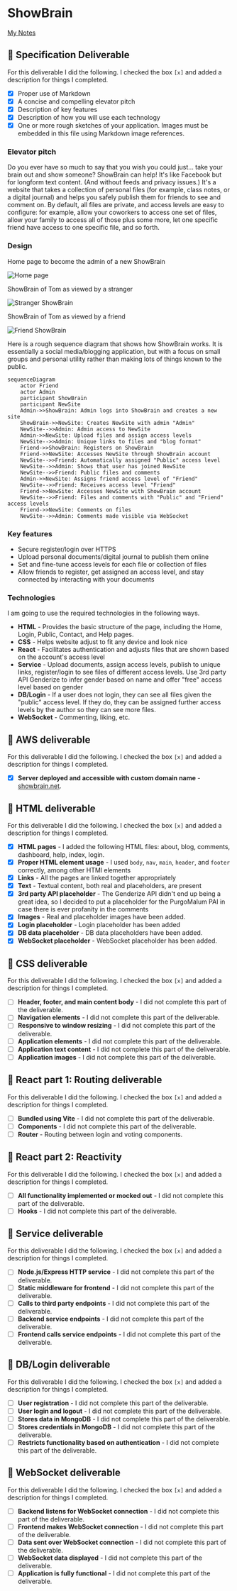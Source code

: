 # ShowBrain

[My Notes](notes.md)



## 🚀 Specification Deliverable

For this deliverable I did the following. I checked the box `[x]` and added a description for things I completed.

- [x] Proper use of Markdown
- [x] A concise and compelling elevator pitch
- [x] Description of key features
- [x] Description of how you will use each technology
- [x] One or more rough sketches of your application. Images must be embedded in this file using Markdown image references.

### Elevator pitch

Do you ever have so much to say that you wish you could just… take your brain out and show someone? ShowBrain can help! It's like Facebook but for longform text content. (And without feeds and privacy issues.) It's a website that takes a collection of personal files (for example, class notes, or a digital journal) and helps you safely publish them for friends to see and comment on. By default, all files are private, and access levels are easy to configure: for example, allow your coworkers to access one set of files, allow your family to access all of those plus some more, let one specific friend have access to one specific file, and so forth.

### Design

Home page to become the admin of a new ShowBrain

![Home page](media/design_images/showbrain_home.png)

ShowBrain of Tom as viewed by a stranger

![Stranger ShowBrain](media/design_images/showbrain_stranger.png)

ShowBrain of Tom as viewed by a friend

![Friend ShowBrain](media/design_images/showbrain_friend.png)

Here is a rough sequence diagram that shows how ShowBrain works. It is essentially a social media/blogging application, but with a focus on small groups and personal utility rather than making lots of things known to the public.

```mermaid
sequenceDiagram
    actor Friend
    actor Admin
    participant ShowBrain
    participant NewSite
    Admin->>ShowBrain: Admin logs into ShowBrain and creates a new site
    ShowBrain->>NewSite: Creates NewSite with admin "Admin"
    NewSite-->>Admin: Admin access to NewSite
    Admin->>NewSite: Upload files and assign access levels
    NewSite-->>Admin: Unique links to files and "blog format"
    Friend->>ShowBrain: Registers on ShowBrain
    Friend->>NewSite: Accesses NewSite through ShowBrain account
    NewSite-->>Friend: Automatically assigned "Public" access level
    NewSite-->>Admin: Shows that user has joined NewSite
    NewSite-->>Friend: Public files and comments
    Admin->>NewSite: Assigns friend access level of "Friend"
    NewSite-->>Friend: Receives access level "Friend"
    Friend->>NewSite: Accesses NewSite with ShowBrain account
    NewSite-->>Friend: Files and comments with "Public" and "Friend" access levels
    Friend->>NewSite: Comments on files
    NewSite-->>Admin: Comments made visible via WebSocket
```

### Key features

- Secure register/login over HTTPS
- Upload personal documents/digital journal to publish them online
- Set and fine-tune access levels for each file or collection of files
- Allow friends to register, get assigned an access level, and stay connected by interacting with your documents

### Technologies

I am going to use the required technologies in the following ways.

- **HTML** - Provides the basic structure of the page, including the Home, Login, Public, Contact, and Help pages.
- **CSS** - Helps website adjust to fit any device and look nice
- **React** - Facilitates authentication and adjusts files that are shown based on the account's access level
- **Service** - Upload documents, assign access levels, publish to unique links, register/login to see files of different access levels. Use 3rd party API Genderize to infer gender based on name and offer "free" access level based on gender
- **DB/Login** - If a user does not login, they can see all files given the "public" access level. If they do, they can be assigned further access levels by the author so they can see more files.
- **WebSocket** - Commenting, liking, etc.

## 🚀 AWS deliverable

For this deliverable I did the following. I checked the box `[x]` and added a description for things I completed.

- [x] **Server deployed and accessible with custom domain name** - [showbrain.net](https://showbrain.net).

## 🚀 HTML deliverable

For this deliverable I did the following. I checked the box `[x]` and added a description for things I completed.

- [x] **HTML pages** - I added the following HTML files: about, blog, comments, dashboard, help, index, login.
- [x] **Proper HTML element usage** - I used `body`, `nav`, `main`, `header`, and `footer` correctly, among other HTMl elements
- [x] **Links** - All the pages are linked together appropriately
- [x] **Text** - Textual content, both real and placeholders, are present
- [x] **3rd party API placeholder** - The Genderize API didn't end up being a great idea, so I decided to put a placeholder for the PurgoMalum PAI in case there is ever profanity in the comments
- [x] **Images** - Real and placeholder images have been added.
- [x] **Login placeholder** - Login placeholder has been added
- [x] **DB data placeholder** - DB data placeholders have been added.
- [x] **WebSocket placeholder** - WebSocket placeholder has been added.

## 🚀 CSS deliverable

For this deliverable I did the following. I checked the box `[x]` and added a description for things I completed.

- [ ] **Header, footer, and main content body** - I did not complete this part of the deliverable.
- [ ] **Navigation elements** - I did not complete this part of the deliverable.
- [ ] **Responsive to window resizing** - I did not complete this part of the deliverable.
- [ ] **Application elements** - I did not complete this part of the deliverable.
- [ ] **Application text content** - I did not complete this part of the deliverable.
- [ ] **Application images** - I did not complete this part of the deliverable.

## 🚀 React part 1: Routing deliverable

For this deliverable I did the following. I checked the box `[x]` and added a description for things I completed.

- [ ] **Bundled using Vite** - I did not complete this part of the deliverable.
- [ ] **Components** - I did not complete this part of the deliverable.
- [ ] **Router** - Routing between login and voting components.

## 🚀 React part 2: Reactivity

For this deliverable I did the following. I checked the box `[x]` and added a description for things I completed.

- [ ] **All functionality implemented or mocked out** - I did not complete this part of the deliverable.
- [ ] **Hooks** - I did not complete this part of the deliverable.

## 🚀 Service deliverable

For this deliverable I did the following. I checked the box `[x]` and added a description for things I completed.

- [ ] **Node.js/Express HTTP service** - I did not complete this part of the deliverable.
- [ ] **Static middleware for frontend** - I did not complete this part of the deliverable.
- [ ] **Calls to third party endpoints** - I did not complete this part of the deliverable.
- [ ] **Backend service endpoints** - I did not complete this part of the deliverable.
- [ ] **Frontend calls service endpoints** - I did not complete this part of the deliverable.

## 🚀 DB/Login deliverable

For this deliverable I did the following. I checked the box `[x]` and added a description for things I completed.

- [ ] **User registration** - I did not complete this part of the deliverable.
- [ ] **User login and logout** - I did not complete this part of the deliverable.
- [ ] **Stores data in MongoDB** - I did not complete this part of the deliverable.
- [ ] **Stores credentials in MongoDB** - I did not complete this part of the deliverable.
- [ ] **Restricts functionality based on authentication** - I did not complete this part of the deliverable.

## 🚀 WebSocket deliverable

For this deliverable I did the following. I checked the box `[x]` and added a description for things I completed.

- [ ] **Backend listens for WebSocket connection** - I did not complete this part of the deliverable.
- [ ] **Frontend makes WebSocket connection** - I did not complete this part of the deliverable.
- [ ] **Data sent over WebSocket connection** - I did not complete this part of the deliverable.
- [ ] **WebSocket data displayed** - I did not complete this part of the deliverable.
- [ ] **Application is fully functional** - I did not complete this part of the deliverable.
